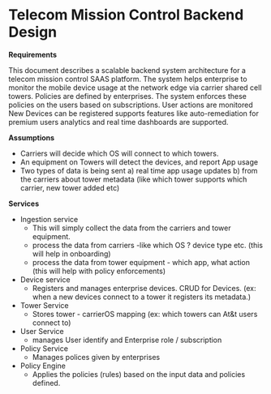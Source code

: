 
# Telecom Mission Control Backend Design

**Requirements**

This document describes a scalable backend system architecture for a telecom mission control SAAS platform.
The system helps enterprise to monitor the mobile device usage at the network edge via carrier shared cell towers.
Policies are defined by enterprises. The system enforces these policies on the users based on subscriptions.
User actions are monitored
New Devices can be registered
supports features like auto-remediation for premium users
analytics and real time dashboards are supported.



**Assumptions**
- Carriers will decide which OS will connect to which towers.
- An equipment on Towers will detect the devices, and report App usage
- Two types of data is being sent a) real time app usage updates b) from the carriers about tower metadata (like which tower supports which carrier, new tower added etc)


**Services**
- Ingestion service 
  - This will simply collect the data from the carriers and tower equipment. 
  - process the data from carriers -like which OS ? device type etc. (this will help in onboarding)
  - process the data from tower equipment - which app, what action (this will help with policy enforcements)
- Device service
  - Registers and manages enterprise devices. CRUD for Devices. (ex: when a new devices connect to a tower it registers its metadata.)
- Tower Service
  - Stores tower - carrierOS mapping (ex: which towers can At&t users connect to)
- User Service
  - manages User identify and Enterprise role / subscription 
- Policy Service
  - Manages polices given by enterprises 
- Policy Engine
  - Applies the policies (rules) based on the input data and policies defined.
  

    
